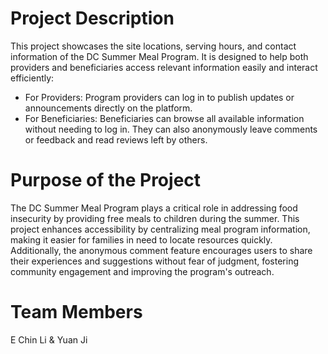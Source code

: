 # Project Description

This project showcases the site locations, serving hours, and contact information of the DC Summer Meal Program. It is designed to help both providers and beneficiaries access relevant information easily and interact efficiently:

 - For Providers: Program providers can log in to publish updates or announcements directly on the platform.
 - For Beneficiaries: Beneficiaries can browse all available information without needing to log in. They can also anonymously leave comments or feedback and read reviews left by others.

# Purpose of the Project

The DC Summer Meal Program plays a critical role in addressing food insecurity by providing free meals to children during the summer. This project enhances accessibility by centralizing meal program information, making it easier for families in need to locate resources quickly. Additionally, the anonymous comment feature encourages users to share their experiences and suggestions without fear of judgment, fostering community engagement and improving the program's outreach.

# Team Members

E Chin Li & Yuan Ji